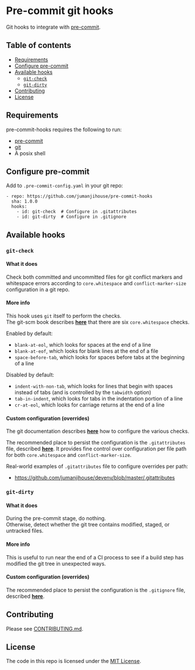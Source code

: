 # Pre-commit git hooks

Git hooks to integrate with [pre-commit](http://pre-commit.com).


## Table of contents

- [Requirements](#requirements)
- [Configure pre-commit](#configure-pre-commit)
- [Available hooks](#available-hooks)
  * [`git-check`](#git-check)
  * [`git-dirty`](#git-dirty)
- [Contributing](#contributing)
- [License](#license)


## Requirements

pre-commit-hooks requires the following to run:

* [pre-commit](http://pre-commit.com)
* [git](https://github.com/git/git)
* A posix shell


## Configure pre-commit

Add to `.pre-commit-config.yaml` in your git repo:

    - repo: https://github.com/jumanjihouse/pre-commit-hooks
      sha: 1.0.0
      hooks:
        - id: git-check  # Configure in .gitattributes
        - id: git-dirty  # Configure in .gitignore


## Available hooks

### `git-check`

#### What it does

Check both committed and uncommitted files for git conflict markers and
whitespace errors according to `core.whitespace` and `conflict-marker-size`
configuration in a git repo.

#### More info

This hook uses `git` itself to perform the checks.<br/>
The git-scm book describes
[**here**](https://git-scm.com/book/en/v2/Customizing-Git-Git-Configuration#_code_core_whitespace_code)
that there are six `core.whitespace` checks.

Enabled by default:

* `blank-at-eol`, which looks for spaces at the end of a line
* `blank-at-eof`, which looks for blank lines at the end of a file
* `space-before-tab`, which looks for spaces before tabs at the beginning of a line

Disabled by default:

* `indent-with-non-tab`, which looks for lines that begin with spaces instead of tabs
  (and is controlled by the `tabwidth` option)
* `tab-in-indent`, which looks for tabs in the indentation portion of a line
* `cr-at-eol`, which looks for carriage returns at the end of a line

#### Custom configuration (overrides)

The git documentation describes
[**here**](https://git-scm.com/docs/git-config#git-config-corewhitespace)
how to configure the various checks.

The recommended place to persist the configuration is the `.gitattributes` file,
described [**here**](https://git-scm.com/docs/gitattributes#_checking_whitespace_errors).
It provides fine control over configuration per file path for both
`core.whitespace` and `conflict-marker-size`.

Real-world examples of `.gitattributes` file to configure overrides per path:

* https://github.com/jumanjihouse/devenv/blob/master/.gitattributes


### `git-dirty`

#### What it does

During the pre-commit stage, do nothing.<br/>
Otherwise, detect whether the git tree contains modified, staged, or untracked files.

#### More info

This is useful to run near the end of a CI process to
see if a build step has modified the git tree in unexpected ways.

#### Custom configuration (overrides)

The recommended place to persist the configuration is the `.gitignore` file,
described [**here**](https://git-scm.com/docs/gitignore).


## Contributing

Please see [CONTRIBUTING.md](CONTRIBUTING.md).


## License

The code in this repo is licensed under the [MIT License](LICENSE).
